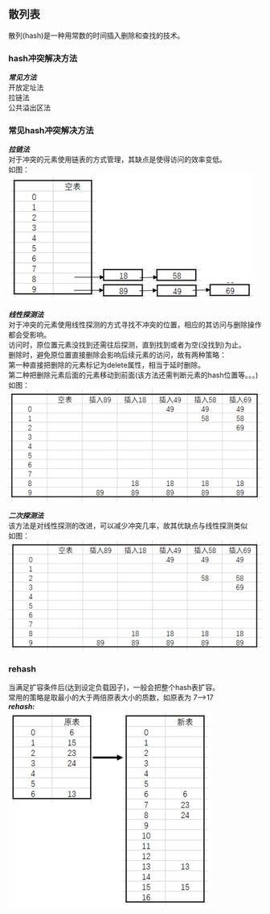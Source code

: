 ## 散列表
  
散列(hash)是一种用常数的时间插入删除和查找的技术。  

### hash冲突解决方法
***常见方法***  
开放定址法  
拉链法  
公共溢出区法  

### 常见hash冲突解决方法
***拉链法***  
对于冲突的元素使用链表的方式管理，其缺点是使得访问的效率变低。  
如图：  
![拉链法](./images/hashLian.png)  

***线性探测法***  
对于冲突的元素使用线性探测的方式寻找不冲突的位置，相应的其访问与删除操作都会受影响。  
访问时，原位置元素没找到还需往后探测，直到找到或者为空(没找到)为止。  
删除时，避免原位置直接删除会影响后续元素的访问，故有两种策略：  
第一种直接把删除的元素标记为delete属性，相当于延时删除。  
第二种把删除元素后面的元素移动到前面(该方法还需判断元素的hash位置等。。。)  
如图：  
![线性探测法](./images/hashLine.png)  


***二次探测法***  
该方法是对线性探测的改进，可以减少冲突几率，故其优缺点与线性探测类似  
如图：  
![二次探测法](./images/hashQure.png)  
  

### rehash
当满足扩容条件后(达到设定负载因子)，一般会把整个hash表扩容。  
常用的策略是取最小的大于两倍原表大小的质数，如原表为 7-->17  
***rehash:***  
![再哈希](./images/hashReHash.png) 